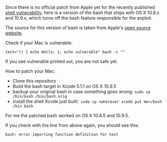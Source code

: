 Since there is no official patch from Apple yet for the recently published [shell vulnerability](https://cve.mitre.org/cgi-bin/cvename.cgi?name=CVE-2014-6271), here is a version of the bash that ships with OS X 10.8.x and 10.9.x, which turns off the bash feature responsible for the exploit.

The source for this version of bash is taken from Apple's [open source website](http://opensource.apple.com/source/bash/bash-92/).

Check if your Mac is vulnerable:

`test="() { echo Hello; }; echo vulnerable" bash -c ""`

If you see vulnerable printed out, you are not safe yet.

How to patch your Mac:

* Clone this repository
* Build the bash target in Xcode 5.1.1 on OS X 10.9.5
* backup your original bash in case something goes wrong: `sudo cp /bin/bash /bin/bash.orig`
* install the shell Xcode just built:` sudo cp <wherever xcode put me>/bash /bin bash`

For me the patched bash worked on OS X 10.8.5 and 10.9.5.

If you check with the line from above again, you should see this:

`bash: error importing function definition for test`